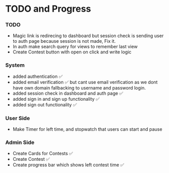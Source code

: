 # TODO and Progress

### TODO
- Magic link is redirecing to dashboard but session check is sending user to auth page because session is not made, Fix it.
- In auth make search query for views to remember last view
- Create Contest button with open on click and write logic  

### System
- added authentication ✅
- added email verification ✅ but cant use email verification as we dont have own domain fallbacking to username and password login.
- added session check in dashboard and auth page ✅
- added sign in and sign up functionality ✅
- added sign out functionality ✅


### User Side
- Make Timer for left time, and stopwatch that users can start and pause

### Admin Side
- Create Cards for Contests ✅
- Create Contest ✅
- Create progress bar which shows left contest time ✅


